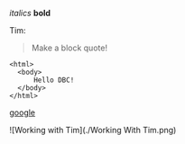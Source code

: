 *italics*
**bold**

Tim:
> Make a block quote!

```
<html>
  <body>
      Hello DBC!
  </body>
</html>
```

[google](http://www.google.com)

![Working with Tim](./Working With Tim.png)